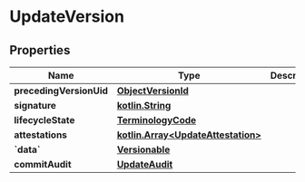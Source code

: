 # UpdateVersion

## Properties
Name | Type | Description | Notes
------------ | ------------- | ------------- | -------------
**precedingVersionUid** | [**ObjectVersionId**](ObjectVersionId.md) |  |  [optional]
**signature** | [**kotlin.String**](.md) |  |  [optional]
**lifecycleState** | [**TerminologyCode**](TerminologyCode.md) |  | 
**attestations** | [**kotlin.Array&lt;UpdateAttestation&gt;**](UpdateAttestation.md) |  |  [optional]
**&#x60;data&#x60;** | [**Versionable**](Versionable.md) |  | 
**commitAudit** | [**UpdateAudit**](UpdateAudit.md) |  | 
